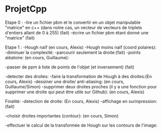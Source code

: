 # ProjetCpp

Etape 0 : 
-lire un fichier pbm et le convertir en un objet manipulable "matrice" en c++ (dans notre cas, un vecteur de vecteurs de triplets d'entiers allant de 0 à 255) (fait)
-écrire un fichier pbm étant donné une "matrice" (fait)

Etape 1 :
-Hough naïf (en cours, Alexis)
-Hough moins naïf (coord polaires): 
-diminuer la complexité:
  -parcourir seulement la droite:(fait)
  -points aléatoire: (en cours, Guillaume):

-passer de ppm à liste de points de l'objet (et inversement) (fait)

-detecter des droites:
-faire la transformation de Hough à des droites:(En cours, Alexis)
-dessiner une droite/ anti-aliasing: (en cours, Guillaume/Simon)
-supprimer deux droites proches (il y a une fonction pour supprimer une droite qui peut être utile sur Github): (en cours, Alexis)

Finalité:
-detection de droite: (En cours, Alexis)
-affichage en surinpression: (fait)

-choisir droites importantes (contour): (en cours, Simon)

-effectuer le calcul de la transformée de Hough sur les contours de l'image:

